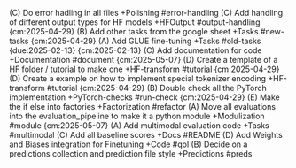 (C) Do error hadling in all files +Polishing #error-handling
(C) Add handling of different output types for HF models +HFOutput #output-handling {cm:2025-04-29}
(B) Add other tasks from the google sheet +Tasks #new-tasks {cm:2025-04-29}
(A) Add GLUE fine-tuning +Tasks #old-tasks {due:2025-02-13} {cm:2025-02-13}
(C) Add documentation for code +Documentation #document {cm:2025-05-07}
(D) Create a template of a HF folder / tutorial to make one +HF-transform #tutorial {cm:2025-04-29}
(D) Create a example on how to implement special tokenizer encoding +HF-transform #tutorial {cm:2025-04-29}
(B) Double check all the PyTorch implementation +PyTorch-checks #run-check {cm:2025-04-29}
(E) Make the if else into factories +Factorization #refactor
(A) Move all evaluations into the evaluation_pipeline to make it a python module +Modulization #module {cm:2025-05-07}
(A) Add multimodal evaluation code +Tasks #multimodal
(C) Add all baseline scores +Docs #README
(D) Add Weights and Biases integration for Finetuning +Code #qol
(B) Decide on a predictions collection and prediction file style +Predictions #preds